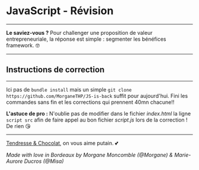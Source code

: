 # JavaScript - Révision

___

__Le saviez-vous ?__ Pour challenger une proposition de valeur entrepreneuriale, la réponse est simple : segmenter les bénéfices framework. 🤓

___

## Instructions de correction

___

Ici pas de `bundle install` mais un simple `git clone https://github.com/MorganeTHP/JS-is-back` suffit pour aujourd'hui. Fini les commandes sans fin et les corrections qui prennent 40mn chacune!!

__L'astuce de pro :__ N'oublie pas de modifier dans le fichier _index.html_ la ligne `script src` afin de faire appel au bon fichier _script.js_ lors de la correction ! De rien 😘

___

[Tendresse & Chocolat](https://www.youtube.com/watch?v=ew_Vwspul6k), on vous aime putain. 💕

_Made with love in Bordeaux by Morgane Moncomble (@Morgane) & Marie-Aurore Ducros (@Misa)_
